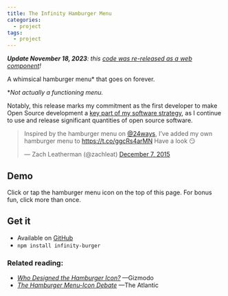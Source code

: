 ```yaml
---
title: The Infinity Hamburger Menu
categories:
  - project
tags:
  - project
---
```

<div class="livedemo" data-demo-label="Updated">

_**Update November 18, 2023**: this [code was re-released as a web component](/web/infinity-burger-web-component/)!_

</div>


A whimsical hamburger menu* that goes on forever.

*_Not actually a functioning menu._

Notably, this release marks my commitment as the first developer to make Open Source development a [key part of my software strategy](http://9to5mac.com/2015/12/07/apple-open-source-first/), as I continue to use and release significant quantities of open source software.

<blockquote class="twitter-tweet" lang="en"><p lang="en" dir="ltr">Inspired by the hamburger menu on <a href="https://twitter.com/24ways">@24ways</a>, I’ve added my own hamburger menu to <a href="https://t.co/ggcRs4arMN">https://t.co/ggcRs4arMN</a> Have a look 😏</p>&mdash; Zach Leatherman (@zachleat) <a href="https://twitter.com/zachleat/status/673874730839965696">December 7, 2015</a></blockquote>

## Demo

Click or tap the hamburger menu icon on the top of this page. For bonus fun, click more than once.

## Get it

* Available on [GitHub](https://github.com/zachleat/infinity-burger)
* `npm install infinity-burger`

### Related reading:

 * [_Who Designed the Hamburger Icon?_](http://gizmodo.com/who-designed-the-iconic-hamburger-icon-1555438787) —Gizmodo
 * [_The Hamburger Menu-Icon Debate_](http://www.theatlantic.com/product/archive/2014/08/the-hamburger-menu-debate/379145/) —The Atlantic
